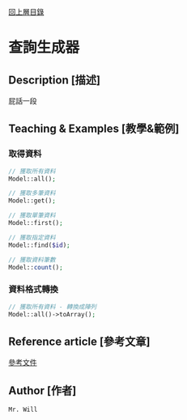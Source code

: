 [回上層目錄](../README.md)

# 查詢生成器

## **Description [描述]**
屁話一段

## **Teaching & Examples [教學&範例]**
### 取得資料
```php
// 獲取所有資料
Model::all();

// 獲取多筆資料
Model::get();

// 獲取單筆資料
Model::first();

// 獲取指定資料
Model::find($id);

// 獲取資料筆數
Model::count();
```

### 資料格式轉換
```php
// 獲取所有資料 - 轉換成陣列
Model::all()->toArray();
```

## **Reference article [參考文章]**
[參考文件](網址)

## **Author [作者]**
`Mr. Will`
